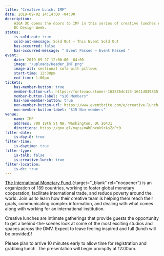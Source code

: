 ```yaml
---
title: "Creative Lunch: IMF"
date: 2019-09-02 14:14:00 -04:00
description:
    AIGA DC opens the doors to IMF in this series of creative lunches during
    DC Design Week.
status:
    is-sold-out: true
    sold-out-message: Sold Out — This Event Sold Out
    has-occurred: false
    has-occurred-message: " Event Passed — Event Passed "
event:
    date: 2019-09-27 12:00:00 -04:00
    image: "/uploads/Header_IMF.png"
    image-alt: sectional sofa with pillows
    start-time: 12:00pm
    end-time: 1:00pm
tickets:
    has-member-button: true
    member-button-url: https://fontevacustomer-1638354c123-1641d839835.force.com/services/oauth2/authorize?client_id=3MVG9nthuDc9owbcOq7_07W.HriOQQPWTbMkrpOla.ajDQlTHf4_uby_mhwylcX.mJBU2O2SppTiZMS0J_HJd&response_type=code&redirect_uri=https://ikit.aiga.org/ikit_national_util/ikit-national-util-sso-redirect/&state=https%3A%2F%2Fdc.aiga.org%2Fevent%2Fdcdw-creative-lunch-imf%2F%3Fredirect_source%3Deventbrite_register
    member-button-label: "$10 Members"
    has-non-member-button: true
    non-member-button-url: https://www.eventbrite.com/e/creative-lunch-imf-tickets-71295457633
    non-member-button-label: "$15 Non-members"
venue:
    name: IMF
    address: 700 19th St NW, Washington, DC 20431
    directions: https://goo.gl/maps/mAbDhxuk9rAsZcPc9
filter-date:
    is-day-8: true
filter-time:
    is-daytime: true
filter-type:
    is-talk: false
    is-creative-lunch: true
filter-location:
    is-dc: true
---
```


[The International Monetary Fund ](https://www.imf.org){:target="\_blank" rel="noopener"} is an organization of 189 countries, working to foster global monetary cooperation, facilitate international trade, and reduce poverty around the world. Join us to learn how their creative team is helping them reach their goals, communicating complex information, and dealing with what comes along with working for an international institution.

Creative lunches are intimate gatherings that provide guests the opportunity to get a behind-the-scenes look at some of the most exciting studios and spaces across the DMV. Expect to leave feeling inspired and full (lunch will be provided)!

Please plan to arrive 10 minutes early to allow time for registration and grabbing lunch. The presentation will begin promptly at 12:00pm.
